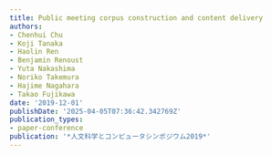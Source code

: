 ```yaml
---
title: Public meeting corpus construction and content delivery
authors:
- Chenhui Chu
- Koji Tanaka
- Haolin Ren
- Benjamin Renoust
- Yuta Nakashima
- Noriko Takemura
- Hajime Nagahara
- Takao Fujikawa
date: '2019-12-01'
publishDate: '2025-04-05T07:36:42.342769Z'
publication_types:
- paper-conference
publication: '*人文科学とコンピュータシンポジウム2019*'
---
```

